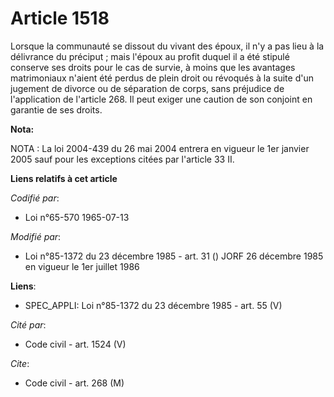 # Article 1518

Lorsque la communauté se dissout du vivant des époux, il n'y a pas lieu à la délivrance du préciput ; mais l'époux au profit
duquel il a été stipulé conserve ses droits pour le cas de survie, à moins que les avantages matrimoniaux n'aient été perdus
de plein droit ou révoqués à la suite d'un jugement de divorce ou de séparation de corps, sans préjudice de l'application de
l'article 268. Il peut exiger une caution de son conjoint en garantie de ses droits.

**Nota:**

NOTA : La loi 2004-439 du 26 mai 2004 entrera en vigueur le 1er janvier 2005 sauf pour les exceptions citées par l'article 33
II.

**Liens relatifs à cet article**

_Codifié par_:

  - Loi n°65-570 1965-07-13

_Modifié par_:

  - Loi n°85-1372 du 23 décembre 1985 - art. 31 () JORF 26 décembre 1985 en vigueur le 1er juillet 1986

**Liens**:

  - SPEC_APPLI: Loi n°85-1372 du 23 décembre 1985 - art. 55 (V)

_Cité par_:

  - Code civil - art. 1524 (V)

_Cite_:

  - Code civil - art. 268 (M)
